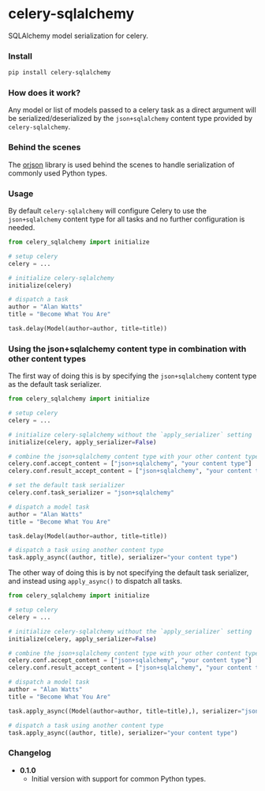 # celery-sqlalchemy

SQLAlchemy model serialization for celery.

### Install

```sh
pip install celery-sqlalchemy
```

### How does it work?

Any model or list of models passed to a celery task as a direct argument will be
serialized/deserialized by the `json+sqlalchemy` content type provided by
`celery-sqlalchemy`.

### Behind the scenes

The [orjson](https://github.com/ijl/orjson) library is used behind the scenes to handle
serialization of commonly used Python types.

### Usage

By default `celery-sqlalchemy` will configure Celery to use the `json+sqlalchemy`
content type for all tasks and no further configuration is needed.

```python
from celery_sqlalchemy import initialize

# setup celery
celery = ...

# initialize celery-sqlalchemy
initialize(celery)

# dispatch a task
author = "Alan Watts"
title = "Become What You Are"

task.delay(Model(author=author, title=title))
```

### Using the json+sqlalchemy content type in combination with other content types

The first way of doing this is by specifying the `json+sqlalchemy` content type as
the default task serializer.

```python
from celery_sqlalchemy import initialize

# setup celery
celery = ...

# initialize celery-sqlalchemy without the `apply_serializer` setting
initialize(celery, apply_serializer=False)

# combine the json+sqlalchemy content type with your other content types
celery.conf.accept_content = ["json+sqlalchemy", "your content type"]
celery.conf.result_accept_content = ["json+sqlalchemy", "your content type"]

# set the default task serializer
celery.conf.task_serializer = "json+sqlalchemy"

# dispatch a model task
author = "Alan Watts"
title = "Become What You Are"

task.delay(Model(author=author, title=title))

# dispatch a task using another content type
task.apply_async((author, title), serializer="your content type")
```

The other way of doing this is by not specifying the default task serializer, and
instead using `apply_async()` to dispatch all tasks.

```python
from celery_sqlalchemy import initialize

# setup celery
celery = ...

# initialize celery-sqlalchemy without the `apply_serializer` setting
initialize(celery, apply_serializer=False)

# combine the json+sqlalchemy content type with your other content types
celery.conf.accept_content = ["json+sqlalchemy", "your content type"]
celery.conf.result_accept_content = ["json+sqlalchemy", "your content type"]

# dispatch a model task
author = "Alan Watts"
title = "Become What You Are"

task.apply_async((Model(author=author, title=title),), serializer="json+sqlalchemy")

# dispatch a task using another content type
task.apply_async((author, title), serializer="your content type")
```

### Changelog

- **0.1.0**
  - Initial version with support for common Python types.
